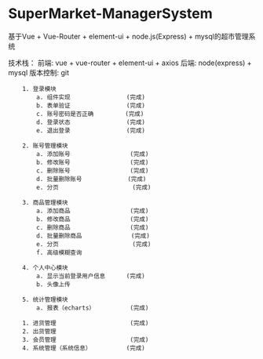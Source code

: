 # SuperMarket-ManagerSystem
基于Vue + Vue-Router + element-ui + node.js(Express) + mysql的超市管理系统

技术栈：
    前端: vue + vue-router + element-ui + axios 
    后端: node(express) + mysql 
    版本控制:  git
    
        1. 登录模块
            a. 组件实现                (完成)
            b. 表单验证                (完成)
            c. 账号密码是否正确         (完成)
            d. 登录状态                (完成)        
            e. 退出登录                (完成)

        2. 账号管理模块
            a. 添加账号                 (完成)
            b. 修改账号                 (完成)        
            c. 删除账号                 (完成)
            d. 批量删除账号             (完成)
            e. 分页                     (完成)

        3. 商品管理模块
            a. 添加商品                 (完成)
            b. 修改商品                 (完成)
            c. 删除商品                 (完成)
            d. 批量删除商品              (完成)
            e. 分页                     (完成)
            f. 高级模糊查询

        4. 个人中心模块
            a. 显示当前登录用户信息      (完成)
            b. 头像上传

        5. 统计管理模块
            a. 报表（echarts）          (完成)
            
        1. 进货管理                     (完成)
        2. 出货管理                 
        3. 会员管理                     (完成)
        4. 系统管理（系统信息）          (完成)
